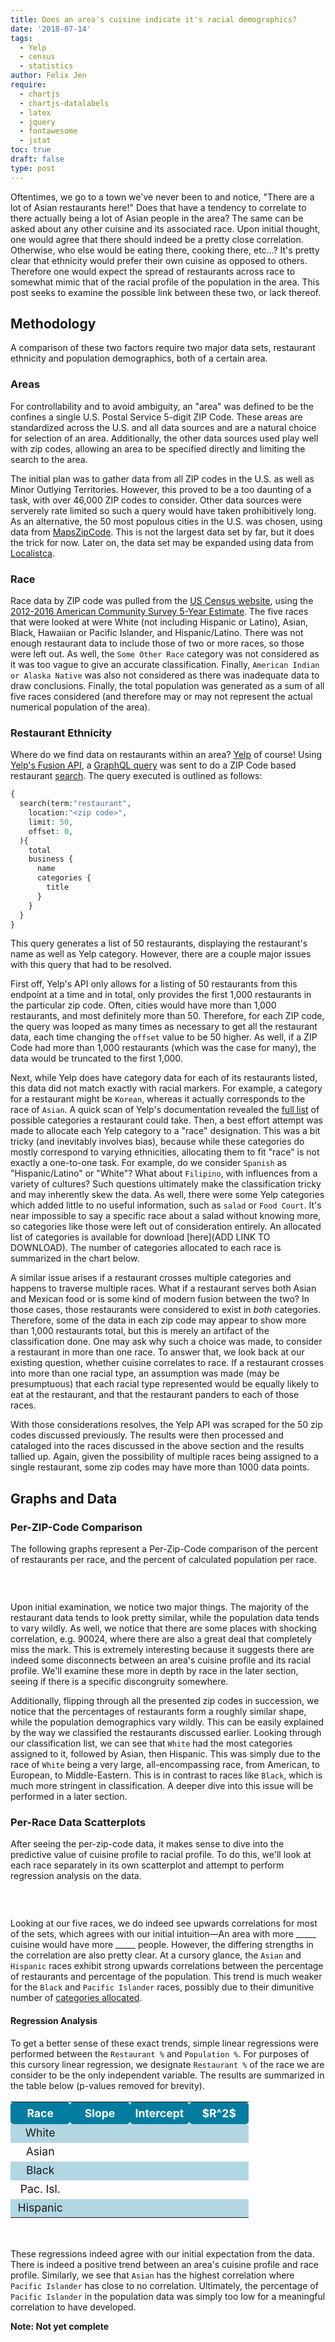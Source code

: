 ```yaml
---
title: Does an area's cuisine indicate it's racial demographics?
date: '2018-07-14'
tags:
  - Yelp
  - census
  - statistics
author: Felix Jen
require:
  - chartjs
  - chartjs-datalabels
  - latex
  - jquery
  - fontawesome
  - jstat
toc: true
draft: false
type: post
---
```


Oftentimes, we go to a town we've never been to and notice, "There are a lot of Asian restaurants here!" Does that have a tendency to correlate to there actually being a lot of Asian people in the area? The same can be asked about any other cuisine and its associated race. Upon initial thought, one would agree that there should indeed be a pretty close correlation. Otherwise, who else would be eating there, cooking there, etc...? It's pretty clear that ethnicity would prefer their own cuisine as opposed to others. Therefore one would expect the spread of restaurants across race to somewhat mimic that of the racial profile of the population in the area. This post seeks to examine the possible link between these two, or lack thereof.

## Methodology

A comparison of these two factors require two major data sets, restaurant ethnicity and population demographics, both of a certain area. 

### Areas

For controllability and to avoid ambiguity, an "area" was defined to be the confines a single U.S. Postal Service 5-digit ZIP Code. These areas are standardized across the U.S. and all data sources and are a natural choice for selection of an area. Additionally, the other data sources used play well with zip codes, allowing an area to be specified directly and limiting the search to the area.

The initial plan was to gather data from all ZIP codes in the U.S. as well as Minor Outlying Territories. However, this proved to be a too daunting of a task, with over 46,000 ZIP codes to consider. Other data sources were serverely rate limited so such a query would have taken prohibitively long. As an alternative, the 50 most populous cities in the U.S. was chosen, using data from [MapsZipCode](http://www.mapszipcode.com/reports/largest+population/). This is not the largest data set by far, but it does the trick for now. Later on, the data set may be expanded using data from [Localistca](http://localistica.com/usa/zipcodes/most-populated-zipcodes/).

### Race

Race data by ZIP code was pulled from the [US Census website](https://factfinder.census.gov), using the [2012-2016 American Community Survey 5-Year Estimate](https://factfinder.census.gov/bkmk/table/1.0/en/ACS/16_5YR/DP05/8600000US91748). The five races that were looked at were White (not including Hispanic or Latino), Asian, Black, Hawaiian or Pacific Islander, and Hispanic/Latino. There was not enough restaurant data to include those of two or more races, so those were left out. As well, the `Some Other Race` category was not considered as it was too vague to give an accurate classification. Finally, `American Indian or Alaska Native` was also not considered as there was inadequate data to draw conclusions. Finally, the total population was generated as a sum of all five races considered (and therefore may or may not represent the actual numerical population of the area). 

### Restaurant Ethnicity

Where do we find data on restaurants within an area? [Yelp](http://www.yelp.com) of course! Using [Yelp's Fusion API](http://www.yelp.com/fusion), a [GraphQL query](https://www.yelp.com/developers/graphql/guides/intro) was sent to do a ZIP Code based restaurant [search](https://www.yelp.com/developers/documentation/v3/business_search). The query executed is outlined as follows:

```php
{
  search(term:"restaurant",
    location:"<zip code>",
    limit: 50,
    offset: 0,
  ){
    total
    business {
      name
      categories {
        title
      }
    }
  }
}
```

This query generates a list of 50 restaurants, displaying the restaurant's name as well as Yelp category. However, there are a couple major issues with this query that had to be resolved. 

First off, Yelp's API only allows for a listing of 50 restaurants from this endpoint at a time and in total, only provides the first 1,000 restaurants in the particular zip code. Often, cities would have more than 1,000 restaurants, and most definitely more than 50. Therefore, for each ZIP code, the query was looped as many times as necessary to get all the restaurant data, each time changing the `offset` value to be 50 higher. As well, if a ZIP Code had more than 1,000 restaurants (which was the case for many), the data would be truncated to the first 1,000.

Next, while Yelp does have category data for each of its restaurants listed, this data did not match exactly with racial markers. For example, a category for a restaurant might be `Korean`, whereas it actually corresponds to the race of `Asian`. A quick scan of Yelp's documentation revealed the [full list](https://www.yelp.com/developers/documentation/v2/category_list) of possible categories a restaurant could take. Then, a best effort attempt was made to allocate each Yelp category to a "race" designation. This was a bit tricky (and inevitably involves bias), because while these categories do mostly correspond to varying ethnicities, allocating them to fit "race" is not exactly a one-to-one task. For example, do we consider `Spanish` as "Hispanic/Latino" or "White"? What about `Filipino`, with influences from a variety of cultures? Such questions ultimately make the classification tricky and may inherently skew the data. As well, there were some Yelp categories which added little to no useful information, such as `salad` or `Food Court`. It's near impossible to say a specific race about a salad without knowing more, so categories like those were left out of consideration entirely. An allocated list of categories is available for download [here](ADD LINK TO DOWNLOAD). The number of categories allocated to each race is summarized in the chart below.

<div class="canvas-div"><canvas id="cats-to-dem"></canvas></div>

<!--
<table>
<tr>
  <th>Race</th>
  <th>Category Count</th>
</tr>
<tr>
  <td>White</td>
  <td>60</td>
</tr>
<tr>
  <td>Asian</td>
  <td>33</td>
</tr>
<tr>
  <td>Black</td>
  <td>6</td>
</tr>
<tr>
  <td>Pac. Isl.</td>
  <td>7</td>
</tr>
<tr>
  <td>Hispanic</td>
  <td>21</td>
</tr>
</table><br> -->

A similar issue arises if a restaurant crosses multiple categories and happens to traverse multiple races. What if a restaurant serves both Asian and Mexican food or is some kind of modern fusion between the two? In those cases, those restaurants were considered to exist in *both* categories. Therefore, some of the data in each zip code may appear to show more than 1,000 restaurants total, but this is merely an artifact of the classification done. One may ask why such a choice was made, to consider a restaurant in more than one race. To answer that, we look back at our existing question, whether cuisine correlates to race. If a restaurant crosses into more than one racial type, an assumption was made (may be presumptuous) that each racial type represented would be equally likely to eat at the restaurant, and that the restaurant panders to each of those races.

With those considerations resolves, the Yelp API was scraped for the 50 zip codes discussed previously. The results were then processed and cataloged into the races discussed in the above section and the results tallied up. Again, given the possibility of multiple races being assigned to a single restaurant, some zip codes may have more than 1000 data points. 

## Graphs and Data

### Per-ZIP-Code Comparison

The following graphs represent a Per-Zip-Code comparison of the percent of restaurants per race, and the percent of calculated population per race. 

<div class="lr-select">
  <button><i class="fas fa-arrow-left two-line-arrow" id="left-arrow-zip-code"></i></button>
  <p id="current-zip-code"></p>
  <button><i class="fas fa-arrow-right two-line-arrow" id="right-arrow-zip-code"></i></button>
</div>
<div class="canvas-div-xl"><canvas id="per-zip-comparison"></canvas></div>

Upon initial examination, we notice two major things. The majority of the restaurant data tends to look pretty similar, while the population data tends to vary wildly. As well, we notice that there are some places with shocking correlation, e.g. 90024, where there are also a great deal that completely miss the mark. This is extremely interesting because it suggests there are indeed some disconnects between an area's cuisine profile and its racial profile. We'll examine these more in depth by race in the later section, seeing if there is a specific discongruity somewhere. 

Additionally, flipping through all the presented zip codes in succession, we notice that the percentages of restaurants form a roughly similar shape, while the population demographics vary wildly. This can be easily explained by the way we classified the restaurants discussed earlier. Looking through our classification list, we can see that `White` had the most categories assigned to it, followed by Asian, then Hispanic. This was simply due to the race of `White` being a very large, all-encompassing race, from American, to European, to Middle-Eastern. This is in contrast to races like `Black`, which is much more stringent in classification. A deeper dive into this issue will be performed in a later section.

### Per-Race Data Scatterplots

After seeing the per-zip-code data, it makes sense to dive into the predictive value of cuisine profile to racial profile. To do this, we'll look at each race separately in its own scatterplot and attempt to perform regression analysis on the data.

<div class="lr-select">
  <button><i class="fas fa-arrow-left" id="left-arrow-race"></i></button>
  <p id="current-race"></p>
  <button><i class="fas fa-arrow-right" id="right-arrow-race"></i></button>
</div>
<div class="canvas-div-xl"><canvas id="per-race-comparison"></canvas></div>

Looking at our five races, we do indeed see upwards correlations for most of the sets, which agrees with our initial intuition—An area with more _____ cuisine would have more _____ people. However, the differing strengths in the correlation are also pretty clear. At a cursory glance, the `Asian` and `Hispanic` races exhibit strong upwards correlations between the percentage of restaurants and percentage of the population. This trend is much weaker for the `Black` and `Pacific Islander` races, possibly due to their dimunitive number of [categories allocated](#restaurant-ethnicity).

#### Regression Analysis 

To get a better sense of these exact trends, simple linear regressions were performed between the `Restaurant %` and `Population %`. For purposes of this cursory linear regression, we designate `Restaurant %` of the race we are consider to be the only independent variable. The results are summarized in the table below (p-values removed for brevity).

<table id="simple-linear-reg">
<tr>
  <th>Race</th>
  <th>Slope</th>
  <th>Intercept</th>
  <th>$R^2$</th>
</tr>
<tr id="simple-linear-reg-white">
  <td>White</td>
  <td class="lin-reg-slope"></td>
  <td class="lin-reg-int"></td>
  <td class="lin-req-r2"></td>
</tr>
<tr id="simple-linear-reg-asian">
  <td>Asian</td>
  <td class="lin-reg-slope"></td>
  <td class="lin-reg-int"></td>
  <td class="lin-req-r2"></td>
</tr>
<tr id="simple-linear-reg-black">
  <td>Black</td>
  <td class="lin-reg-slope"></td>
  <td class="lin-reg-int"></td>
  <td class="lin-req-r2"></td>
</tr>
<tr id="simple-linear-reg-api">
  <td>Pac. Isl.</td>
  <td class="lin-reg-slope"></td>
  <td class="lin-reg-int"></td>
  <td class="lin-req-r2"></td>
</tr>
<tr id="simple-linear-reg-hispanic">
  <td>Hispanic</td>
  <td class="lin-reg-slope"></td>
  <td class="lin-reg-int"></td>
  <td class="lin-req-r2"></td>
</tr>
</table><br>

These regressions indeed agree with our initial expectation from the data. There is indeed a positive trend between an area's cuisine profile and race profile. Similarly, we see that `Asian` has the highest correlation where `Pacific Islander` has close to no correlation. Ultimately, the percentage of `Pacific Islander` in the population data was simply too low for a meaningful correlation to have developed. 

**Note: Not yet complete**




<script src="/js/post/cuisine-and-demographics.js" type="text/javascript"></script>

<style>
.lr-select {
  text-align: center;
}

.lr-select button {
  background-color: rgba(0,0,0,0);
  border: none;
  outline:none;
}

.lr-select i, .lr-select p {
  display: inline-block;
  text-align: center;
  line-height: 48px;
  transition: 0.2s;
}

.lr-select p {
  font-size: 1em;
  font-weight: 600;
  width: 185px;
}

.lr-select .two-line-arrow {
  position: relative;
  top: 50%;
  transform: translateY(-50%);
}

.lr-select i:hover {
  cursor: pointer;
}

.lr-select button:first-child i:first-child {
  color: lightgrey;
}

.lr-select hr {
  width: 0px;
  visibility: hidden;
  margin: -8px;
}

.lr-select p span {
  font-size: 0.67em !important;
}

table {
    text-align: center;
    margin-left: auto;
    margin-right: auto;
    font-size: 1.1rem;
    width: 100%;
}

th {
    width: 25%;
    background-color: rgb(4,125,161);
    color: white;
    height: 35px;
    border-radius: 5px;
}

td {
    height: 30px;
}

tr:nth-child(even) {
    background-color: rgba(4,125,161, 0.3);
}
</style>
